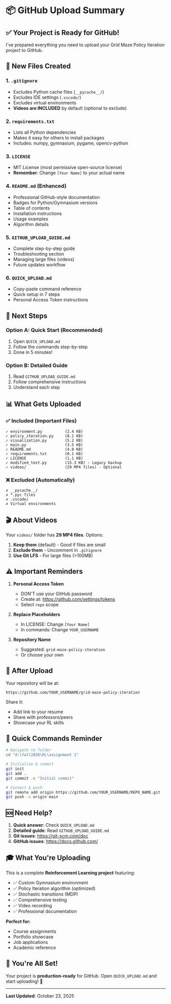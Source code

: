 # 📦 GitHub Upload Summary

## ✅ Your Project is Ready for GitHub!

I've prepared everything you need to upload your Grid Maze Policy Iteration project to GitHub.

## 📄 New Files Created

### 1. **`.gitignore`**
- Excludes Python cache files (`__pycache__/`)
- Excludes IDE settings (`.vscode/`)
- Excludes virtual environments
- **Videos are INCLUDED** by default (optional to exclude)

### 2. **`requirements.txt`**
- Lists all Python dependencies
- Makes it easy for others to install packages
- Includes: numpy, gymnasium, pygame, opencv-python

### 3. **`LICENSE`**
- MIT License (most permissive open-source license)
- **Remember**: Change `[Your Name]` to your actual name

### 4. **`README.md`** (Enhanced)
- Professional GitHub-style documentation
- Badges for Python/Gymnasium versions
- Table of contents
- Installation instructions
- Usage examples
- Algorithm details

### 5. **`GITHUB_UPLOAD_GUIDE.md`**
- Complete step-by-step guide
- Troubleshooting section
- Managing large files (videos)
- Future updates workflow

### 6. **`QUICK_UPLOAD.md`**
- Copy-paste command reference
- Quick setup in 7 steps
- Personal Access Token instructions

## 🚀 Next Steps

### Option A: Quick Start (Recommended)
1. Open `QUICK_UPLOAD.md`
2. Follow the commands step-by-step
3. Done in 5 minutes!

### Option B: Detailed Guide
1. Read `GITHUB_UPLOAD_GUIDE.md`
2. Follow comprehensive instructions
3. Understand each step

## 📊 What Gets Uploaded

### ✅ Included (Important Files)
```
✓ environment.py          (2.4 KB)
✓ policy_iteration.py     (8.1 KB)
✓ visualization.py        (5.2 KB)
✓ main.py                 (3.5 KB)
✓ README.md               (4.8 KB)
✓ requirements.txt        (0.1 KB)
✓ LICENSE                 (1.1 KB)
✓ modified_test.py        (15.3 KB) - Legacy backup
✓ videos/                 (29 MP4 files) - Optional
```

### ❌ Excluded (Automatically)
```
✗ __pycache__/
✗ *.pyc files
✗ .vscode/
✗ Virtual environments
```

## 🎬 About Videos

Your `videos/` folder has **29 MP4 files**. Options:

1. **Keep them** (default) - Good if files are small
2. **Exclude them** - Uncomment in `.gitignore`
3. **Use Git LFS** - For large files (>100MB)

## ⚠️ Important Reminders

1. **Personal Access Token**
   - DON'T use your GitHub password
   - Create at: https://github.com/settings/tokens
   - Select `repo` scope

2. **Replace Placeholders**
   - In LICENSE: Change `[Your Name]`
   - In commands: Change `YOUR_USERNAME`

3. **Repository Name**
   - Suggested: `grid-maze-policy-iteration`
   - Or choose your own

## 🔗 After Upload

Your repository will be at:
```
https://github.com/YOUR_USERNAME/grid-maze-policy-iteration
```

Share it:
- Add link to your resume
- Share with professors/peers
- Showcase your RL skills

## 📱 Quick Commands Reminder

```bash
# Navigate to folder
cd "d:\fall2026\RL\assignment 1"

# Initialize & commit
git init
git add .
git commit -m "Initial commit"

# Connect & push
git remote add origin https://github.com/YOUR_USERNAME/REPO_NAME.git
git push -u origin main
```

## 🆘 Need Help?

1. **Quick answer**: Check `QUICK_UPLOAD.md`
2. **Detailed guide**: Read `GITHUB_UPLOAD_GUIDE.md`
3. **Git issues**: https://git-scm.com/doc
4. **GitHub issues**: https://docs.github.com/

## 🎓 What You're Uploading

This is a complete **Reinforcement Learning project** featuring:

- ✅ Custom Gymnasium environment
- ✅ Policy Iteration algorithm (optimized)
- ✅ Stochastic transitions (MDP)
- ✅ Comprehensive testing
- ✅ Video recording
- ✅ Professional documentation

**Perfect for:**
- Course assignments
- Portfolio showcase
- Job applications
- Academic reference

## 🎉 You're All Set!

Your project is **production-ready** for GitHub. Open `QUICK_UPLOAD.md` and start uploading! 🚀

---

**Last Updated**: October 23, 2025
